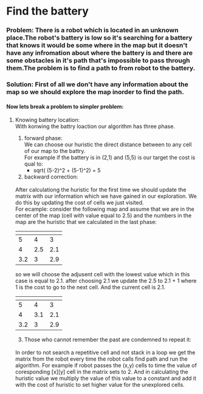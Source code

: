 # Find the battery

### **Problem**: There is a robot which  is located in an unknown place.The robot's battery is low so it's searching for a battery that knows it would be some where in the map but it doesn't have any infromation about where the battery is and there are some obstacles in it's path that's impossible to pass through them.The problem is to find a path to from robot to the battery.

### **Solution**: First of all we don't have any information about the map so we should explore the map inorder to find the path.

#### Now lets break a problem to simpler problem:
1. Knowing battery location:
    <br/>
    With konwing the battry loaction our algorithm has three phase.
    <br>
    1. forward phase:
        <br>
        We can choose our huristic the direct distance between to any cell of our map to the battry.
        <br>
        For example if the battery is in (2,1) and (5,5) is our target the cost is qual to:
        <br>
        - sqrt( (5-2)^2 + (5-1)^2) = 5
    2. backward correction: 
      <br>
      After calculationg the huristic for the first time we should update the matrix with our information which we have gained in our exploration. We do this by updating the cost of cells we just visited.
      <br>
      For ecample: consider the following map and assume that we are in the center of the map (cell  with value equal to 2.5) and the numbers in the map are the huristic that we calculated in the last phase:
      <br>

      | <!-- -->| <!-- --> |<!-- -->  |
      |-----|-----|-----|
      | 5   |  4  |  3  |
      | 4   | 2.5 | 2.1 |
      | 3.2 |  3  | 2.9   |

      so we will choose the adjusent cell with the lowest value which in this case is equal to 2.1. after choosing 2.1 we update the 2.5 to 2.1 + 1 where 1 is the cost to go to the next cell. And the current cell is 2.1.

      | <!-- -->| <!-- --> |<!-- -->  |
      |-----|-----|-----|
      | 5   |  4  |  3  |
      | 4   | 3.1 | 2.1 |
      | 3.2 |  3  | 2.9 |
    3. Those who cannot remember the past are condemned to repeat it:
    <br>
    In order to not search a repetitive cell and not stack in a loop we get the matrix from the robot every time the robot calls find path and run the algorithm. For example if robot passes the (x,y) cells to time the value of coresponding [x][y] cell in the matrix sets to 2. And in calculating the huristic value we multiply the value of this value to a constant and add it with the cost of huristic to set higher value for the unexplored cells.